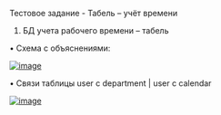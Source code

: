 Тестовое задание - Табель – учёт времени

 1) БД учета рабочего времени – табель
 
  • Схема с объяснениями:

<a href="https://ibb.co/GkTbqQK"><img src="https://i.ibb.co/d6gzR4d/image.png" alt="image" border="0"></a>

  • Связи таблицы user с department | user с calendar

<a href="https://ibb.co/hMLGyDG"><img src="https://i.ibb.co/QcpWfrW/image.png" alt="image" border="0"></a>
